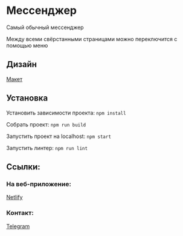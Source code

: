 
# Мессенджер

Самый обычный мессенджер

Между всеми свёрстанными страницами можно переключится с помощью меню

## Дизайн
[Макет](https://www.figma.com/design/5RrnBZvElcfQRaIa0AMcul/yandex-messanger?node-id=0-1&m=dev&t=Zkt5bxongHMW9406-1)

## Установка
Установить зависимости проекта: `npm install`

Собрать проект: `npm run build`

Запустить проект на localhost: `npm start`

Запустить линтер: `npm run lint`

## Ссылки:

### На веб-приложение:
[Netlify](https://leningdenisyandexmessanger.netlify.app)

### Контакт:
[Telegram](https://t.me/Shoichi_dl)
